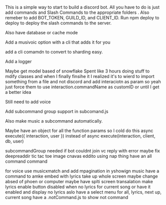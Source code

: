 This is a simple way to start to build a discord bot. All you have to do is just
add commands and Slash Commands to the appropriate folders . Also remeber to add
BOT_TOKEN, GUILD_ID, and CLIENT_ID. Run npm deploy to deploy to deploy the slash
commands to the server.

Also have database or cache mode

Add a musivoic option with a cli that adds it for you

add a cli comamdn to convert to sharding easy.

Add a logger

Maybe get model based of snowflake Spent like 3 hours doing stuff to mdify
classes and when I finally finsihe it I realized it's to wierd to import
something from a file and not discord and add interaciotn as param so yeah just
force them to use interaction.commandName as customID or until I get a better
idea

Still need to add voice

Add subcommand group support in subcomand.js

Also make music a subcommand automatically.

Maybe have an object for all the function params so I cold do this
async execute({ interaction, user })
instead of 
async execute(interaction, client, db, user)

subcommandGroup needed
if bot couldnt join vc reply with error
maybe fix deepreaddir
tic tac toe image cnavas eddito using nap thing
have an all command command

for voice use musicxmatch and add mpagination in yshowign music
have a command to amke embed with lyrics take up whole screen maybe change absed of phoen or computer
maybe have splti screen transalation
make lyrics enable button disabled when no lyrics for current song or have it enabled and display no lyrics
aslo have a select menu for all, lyrics, next up, current song
have a .notCommand.js to show not command